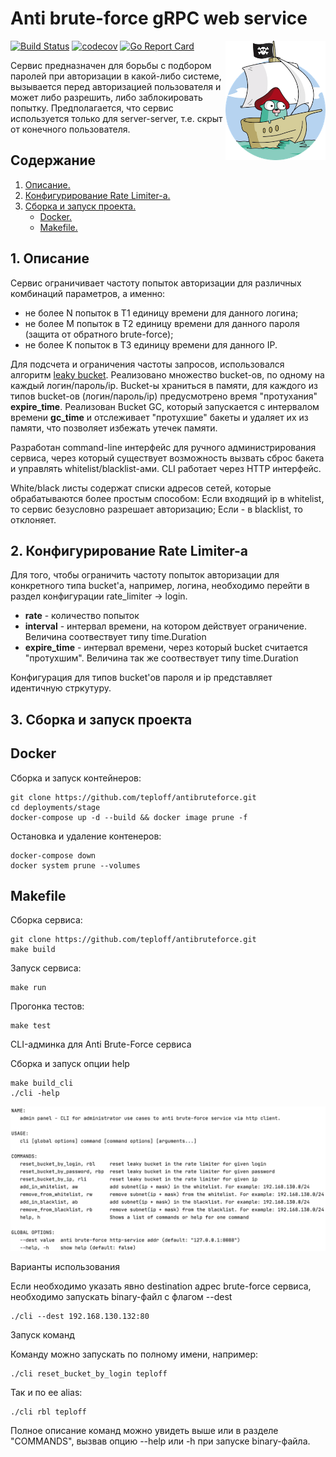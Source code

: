 # Anti brute-force gRPC web service

<img align="right" width="160" src="static/img/gopher.png">

[![Build Status](https://travis-ci.com/teploff/antibruteforce.svg?branch=master)](https://travis-ci.com/github/teploff/antibruteforce)
[![codecov](https://codecov.io/gh/teploff/antibruteforce/branch/master/graph/badge.svg)](https://codecov.io/gh/teploff/antibruteforce)
[![Go Report Card](https://goreportcard.com/badge/github.com/teploff/antibruteforce)](https://goreportcard.com/report/github.com/teploff/antibruteforce)

Сервис предназначен для борьбы с подбором паролей при авторизации в какой-либо системе, вызывается перед авторизацией пользователя и может либо разрешить, либо заблокировать попытку.
Предполагается, что сервис используется только для server-server, т.е. скрыт от конечного пользователя.

## Содержание

1. [ Описание. ](#desc)
2. [ Конфигурирование Rate Limiter-а. ](#usage)
3. [ Сборка и запуск проекта. ](#build)
    - [ Docker. ](#build-docker)
    - [ Makefile. ](#build-makefile)

<a name="desc"></a>
## 1. Описание
Сервис ограничивает частоту попыток авторизации для различных комбинаций параметров, а именно:
- не более N попыток в T1 единицу времени для данного логина;
- не более M попыток в T2 единицу времени для данного пароля (защита от обратного brute-force);
- не более K попыток в T3 единицу времени для данного IP.

Для подсчета и ограничения частоты запросов, использовался алгоритм [leaky bucket](https://en.wikipedia.org/wiki/Rate_limiting). Реализовано множество bucket-ов, по одному на каждый логин/пароль/ip. Bucket-ы храниться в памяти, для каждого из типов bucket-ов (логин/пароль/ip) предусмотрено время "протухания" **expire_time**. Реализован Bucket GC, который запускается с интервалом времени **gc_time** и отслеживает "протухшие" бакеты и удаляет их из памяти, что позволяет избежать утечек памяти.

Разработан command-line интерфейс для ручного администрирования сервиса, через который существует возможность вызвать сброс бакета и управлять whitelist/blacklist-ами. CLI работает через HTTP интерфейс.

White/black листы содержат списки адресов сетей, которые обрабатываются более простым способом:
Если входящий ip в whitelist, то сервис безусловно разрешает авторизацию;
Если - в blacklist, то отклоняет.

<a name="usage"></a>
## 2. Конфигурирование Rate Limiter-а
Для того, чтобы ограничить частоту попыток авторизации для конкретного типа bucket'a, например, логина, необходимо перейти в раздел конфигурации rate_limiter -> login. 
- **rate** - количество попыток
- **interval** - интервал времени, на котором действует ограничение. Величина соотвествует типу time.Duration
- **expire_time** - интервал времени, через который bucket считается "протухшим". Величина так же соотвествует типу time.Duration

Конфигурация для типов bucket'ов пароля и ip представляет идентичную стркутуру.

<a name="build"></a>
## 3. Сборка и запуск проекта

<a name="build-docker"></a>
## Docker
Сборка и запуск контейнеров:
```shell
git clone https://github.com/teploff/antibruteforce.git
cd deployments/stage
docker-compose up -d --build && docker image prune -f 
```
Остановка и удаление контенеров:
```shell
docker-compose down
docker system prune --volumes
```
<a name="build-makefile"></a>
## Makefile
Сборка сервиса:
```shell
git clone https://github.com/teploff/antibruteforce.git
make build
```

Запуск сервиса:
```shell
make run
```

Прогонка тестов:
```shell
make test
```
CLI-админка для Anti Brute-Force сервиса

Сборка и запуск опции help
```shell script
make build_cli
./cli -help
```

<kbd>
    <p align="center">
      <img src="static/img/cli_help.png">
    </p>
</kbd>

Варианты использования

Если необходимо указать явно destination адрес brute-force сервиса, необходимо запускать binary-файл с флагом --dest
```shell script
./cli --dest 192.168.130.132:80
```

Запуск команд

Команду можно запускать по полному имени, например:
```shell script
./cli reset_bucket_by_login teploff
```
Так и по ее alias:
```shell script
./cli rbl teploff
```

Полное описание команд можно увидеть выше или в разделе "COMMANDS", вызвав опцию --help или -h при запуске binary-файла.

